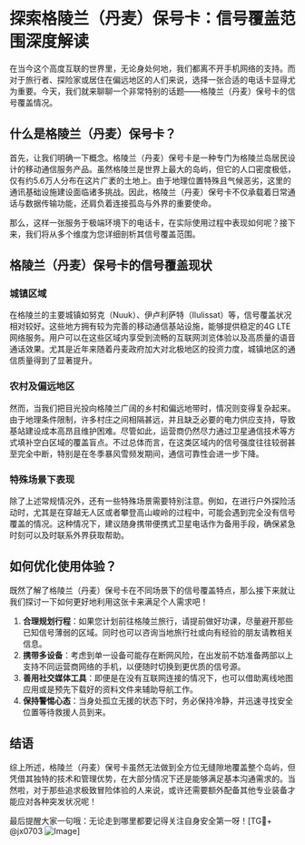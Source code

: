 # 探索格陵兰（丹麦）保号卡：信号覆盖范围深度解读

在当今这个高度互联的世界里，无论身处何地，我们都离不开手机网络的支持。而对于旅行者、探险家或居住在偏远地区的人们来说，选择一张合适的电话卡显得尤为重要。今天，我们就来聊聊一个非常特别的话题——格陵兰（丹麦）保号卡的信号覆盖情况。

## 什么是格陵兰（丹麦）保号卡？

首先，让我们明确一下概念。格陵兰（丹麦）保号卡是一种专门为格陵兰岛居民设计的移动通信服务产品。虽然格陵兰是世界上最大的岛屿，但它的人口密度极低，仅有约5.6万人分布在这片广袤的土地上。由于地理位置特殊且气候恶劣，这里的通讯基础设施建设面临诸多挑战。因此，格陵兰（丹麦）保号卡不仅承载着日常通话与数据传输功能，还肩负着连接孤岛与外界的重要使命。

那么，这样一张服务于极端环境下的电话卡，在实际使用过程中表现如何呢？接下来，我们将从多个维度为您详细剖析其信号覆盖范围。

## 格陵兰（丹麦）保号卡的信号覆盖现状

### 城镇区域

在格陵兰的主要城镇如努克（Nuuk）、伊卢利萨特（Ilulissat）等，信号覆盖状况相对较好。这些地方拥有较为完善的移动通信基站设施，能够提供稳定的4G LTE网络服务。用户可以在这些区域内享受到流畅的互联网浏览体验以及高质量的语音通话效果。尤其是近年来随着丹麦政府加大对北极地区的投资力度，城镇地区的通信质量得到了显著提升。

### 农村及偏远地区

然而，当我们把目光投向格陵兰广阔的乡村和偏远地带时，情况则变得复杂起来。由于地理条件限制，许多村庄之间相隔甚远，并且缺乏必要的电力供应支持，导致基站建设成本高昂且维护困难。尽管如此，运营商仍然尽力通过卫星通信技术等方式填补空白区域的覆盖盲点。不过总体而言，在这类区域内的信号强度往往较弱甚至完全中断，特别是在冬季暴风雪频发期间，通信可靠性会进一步下降。

### 特殊场景下表现

除了上述常规情况外，还有一些特殊场景需要特别注意。例如，在进行户外探险活动时，尤其是在穿越无人区或者攀登高山峻岭的过程中，可能会遇到完全没有信号覆盖的情况。这种情况下，建议随身携带便携式卫星电话作为备用手段，确保紧急时刻可以及时联系外界获取帮助。

## 如何优化使用体验？

既然了解了格陵兰（丹麦）保号卡在不同场景下的信号覆盖特点，那么接下来就让我们探讨一下如何更好地利用这张卡来满足个人需求吧！

1. **合理规划行程**：如果您计划前往格陵兰旅行，请提前做好功课，尽量避开那些已知信号薄弱的区域。同时也可以咨询当地旅行社或向有经验的朋友请教相关信息。
2. **携带多设备**：考虑到单一设备可能存在断网风险，在出发前不妨准备两部以上支持不同运营商网络的手机，以便随时切换到更优质的信号源。
3. **善用社交媒体工具**：即便是在没有互联网连接的情况下，也可以借助离线地图应用或是预先下载好的资料文件来辅助导航工作。
4. **保持警惕心态**：当身处孤立无援的状态下时，务必保持冷静，并迅速寻找安全位置等待救援人员到来。

## 结语

综上所述，格陵兰（丹麦）保号卡虽然无法做到全方位无缝隙地覆盖整个岛屿，但凭借其独特的技术和管理优势，在大部分情况下还是能够满足基本沟通需求的。当然啦，对于那些追求极致冒险体验的人来说，或许还需要额外配备其他专业装备才能应对各种突发状况呢！

最后提醒大家一句哦：无论走到哪里都要记得关注自身安全第一呀！[TG💪+ @jx0703 ![Image](https://github.com/user-attachments/assets/dbca1d08-cadb-493c-b0ec-ad6f7a83f270)]